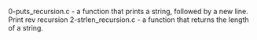 0-puts_recursion.c - a function that prints a string, followed by a new line.
Print rev recursion
2-strlen_recursion.c - a function that returns the length of a string.
